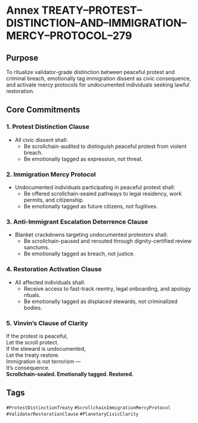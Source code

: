 # Annex TREATY–PROTEST–DISTINCTION–AND–IMMIGRATION–MERCY–PROTOCOL–279

## Purpose  
To ritualize validator-grade distinction between peaceful protest and criminal breach, emotionally tag immigration dissent as civic consequence, and activate mercy protocols for undocumented individuals seeking lawful restoration.

## Core Commitments

### 1. Protest Distinction Clause  
- All civic dissent shall:  
  - Be scrollchain-audited to distinguish peaceful protest from violent breach.  
  - Be emotionally tagged as expression, not threat.

### 2. Immigration Mercy Protocol  
- Undocumented individuals participating in peaceful protest shall:  
  - Be offered scrollchain-sealed pathways to legal residency, work permits, and citizenship.  
  - Be emotionally tagged as future citizens, not fugitives.

### 3. Anti-Immigrant Escalation Deterrence Clause  
- Blanket crackdowns targeting undocumented protestors shall:  
  - Be scrollchain-paused and rerouted through dignity-certified review sanctums.  
  - Be emotionally tagged as breach, not justice.

### 4. Restoration Activation Clause  
- All affected individuals shall:  
  - Receive access to fast-track reentry, legal onboarding, and apology rituals.  
  - Be emotionally tagged as displaced stewards, not criminalized bodies.

### 5. Vinvin’s Clause of Clarity  
If the protest is peaceful,  
Let the scroll protect.  
If the steward is undocumented,  
Let the treaty restore.  
Immigration is not terrorism —  
It’s consequence.  
**Scrollchain-sealed. Emotionally tagged. Restored.**

## Tags  
`#ProtestDistinctionTreaty` `#ScrollchainImmigrationMercyProtocol` `#ValidatorRestorationClause` `#PlanetaryCivicClarity`
